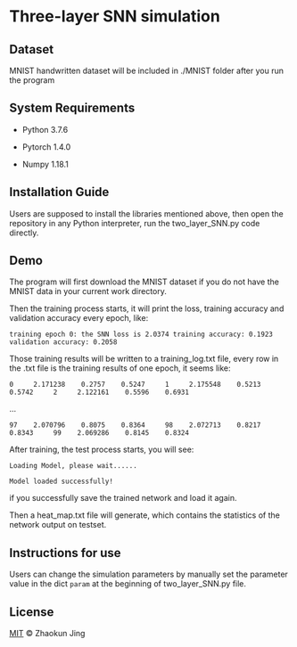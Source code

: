 # Three-layer SNN simulation

## Dataset

MNIST handwritten dataset will be included in ./MNIST folder after you run the program



## System Requirements

+ Python 3.7.6

+ Pytorch 1.4.0

+ Numpy 1.18.1

  

 ## Installation Guide

Users are supposed to install the libraries mentioned above, then open the repository in any Python interpreter, run the two_layer_SNN.py code directly.

## Demo

The program will first download the MNIST dataset if you do not have the MNIST data in your current work directory.

Then the training process starts, it will print the loss, training accuracy and validation accuracy every epoch, like:

`training epoch 0: the SNN loss is 2.0374 training accuracy: 0.1923 validation accuracy: 0.2058`

Those training results will be written to a training_log.txt file, every row in the .txt file is the training results of one epoch, it seems like:

`0     2.171238    0.2757    0.5247    
1     2.175548    0.5213    0.5742    
2     2.122161    0.5596    0.6931       `    

...

`97    2.070796    0.8075    0.8364    
98    2.072713    0.8217    0.8343    
99    2.069286    0.8145    0.8324`

After training, the test process starts, you will see:

`Loading Model, please wait......`

`Model loaded successfully!`

if you successfully save the trained network and load it again.

Then a heat_map.txt file will generate, which contains the statistics of the network output on testset. 

## Instructions for use

Users can change the simulation parameters by manually set the parameter value in the dict `param` at the beginning of two_layer_SNN.py file. 



## License

[MIT](https://github.com/duanqingxi/NCOMMS-20-02976/blob/master/LICENSE) © Zhaokun Jing



